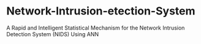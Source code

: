 # Network-Intrusion-etection-System
A Rapid and Intelligent Statistical Mechanism for the Network Intrusion Detection System (NIDS) Using ANN
